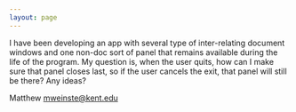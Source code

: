 ```yaml
---
layout: page
---
```


I have been developing an app with several type of inter-relating document windows and one non-doc sort of panel that remains available during the life of the program. My question is, when the user quits, how can I make sure that panel closes last, so if the user cancels the exit, that panel will still be there? Any ideas?

Matthew 
mweinste@kent.edu
